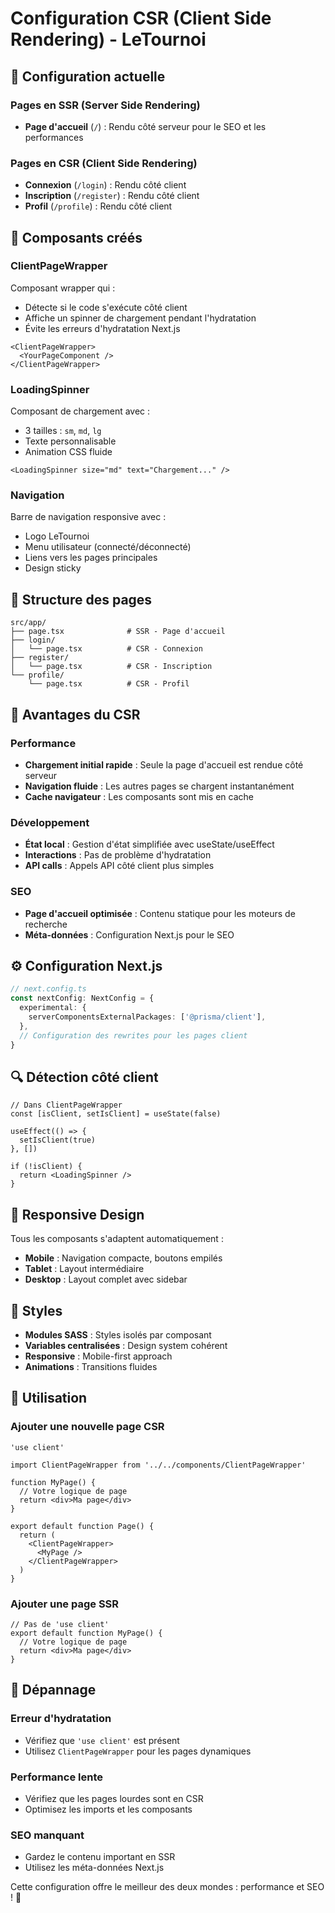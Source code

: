 # Configuration CSR (Client Side Rendering) - LeTournoi

## 🎯 Configuration actuelle

### Pages en SSR (Server Side Rendering)
- **Page d'accueil** (`/`) : Rendu côté serveur pour le SEO et les performances

### Pages en CSR (Client Side Rendering)
- **Connexion** (`/login`) : Rendu côté client
- **Inscription** (`/register`) : Rendu côté client  
- **Profil** (`/profile`) : Rendu côté client

## 🔧 Composants créés

### ClientPageWrapper
Composant wrapper qui :
- Détecte si le code s'exécute côté client
- Affiche un spinner de chargement pendant l'hydratation
- Évite les erreurs d'hydratation Next.js

```tsx
<ClientPageWrapper>
  <YourPageComponent />
</ClientPageWrapper>
```

### LoadingSpinner
Composant de chargement avec :
- 3 tailles : `sm`, `md`, `lg`
- Texte personnalisable
- Animation CSS fluide

```tsx
<LoadingSpinner size="md" text="Chargement..." />
```

### Navigation
Barre de navigation responsive avec :
- Logo LeTournoi
- Menu utilisateur (connecté/déconnecté)
- Liens vers les pages principales
- Design sticky

## 📁 Structure des pages

```
src/app/
├── page.tsx              # SSR - Page d'accueil
├── login/
│   └── page.tsx          # CSR - Connexion
├── register/
│   └── page.tsx          # CSR - Inscription
└── profile/
    └── page.tsx          # CSR - Profil
```

## 🚀 Avantages du CSR

### Performance
- **Chargement initial rapide** : Seule la page d'accueil est rendue côté serveur
- **Navigation fluide** : Les autres pages se chargent instantanément
- **Cache navigateur** : Les composants sont mis en cache

### Développement
- **État local** : Gestion d'état simplifiée avec useState/useEffect
- **Interactions** : Pas de problème d'hydratation
- **API calls** : Appels API côté client plus simples

### SEO
- **Page d'accueil optimisée** : Contenu statique pour les moteurs de recherche
- **Méta-données** : Configuration Next.js pour le SEO

## ⚙️ Configuration Next.js

```typescript
// next.config.ts
const nextConfig: NextConfig = {
  experimental: {
    serverComponentsExternalPackages: ['@prisma/client'],
  },
  // Configuration des rewrites pour les pages client
}
```

## 🔍 Détection côté client

```tsx
// Dans ClientPageWrapper
const [isClient, setIsClient] = useState(false)

useEffect(() => {
  setIsClient(true)
}, [])

if (!isClient) {
  return <LoadingSpinner />
}
```

## 📱 Responsive Design

Tous les composants s'adaptent automatiquement :
- **Mobile** : Navigation compacte, boutons empilés
- **Tablet** : Layout intermédiaire
- **Desktop** : Layout complet avec sidebar

## 🎨 Styles

- **Modules SASS** : Styles isolés par composant
- **Variables centralisées** : Design system cohérent
- **Responsive** : Mobile-first approach
- **Animations** : Transitions fluides

## 🚀 Utilisation

### Ajouter une nouvelle page CSR
```tsx
'use client'

import ClientPageWrapper from '../../components/ClientPageWrapper'

function MyPage() {
  // Votre logique de page
  return <div>Ma page</div>
}

export default function Page() {
  return (
    <ClientPageWrapper>
      <MyPage />
    </ClientPageWrapper>
  )
}
```

### Ajouter une page SSR
```tsx
// Pas de 'use client'
export default function MyPage() {
  // Votre logique de page
  return <div>Ma page</div>
}
```

## 🔧 Dépannage

### Erreur d'hydratation
- Vérifiez que `'use client'` est présent
- Utilisez `ClientPageWrapper` pour les pages dynamiques

### Performance lente
- Vérifiez que les pages lourdes sont en CSR
- Optimisez les imports et les composants

### SEO manquant
- Gardez le contenu important en SSR
- Utilisez les méta-données Next.js

Cette configuration offre le meilleur des deux mondes : performance et SEO ! 🎉
